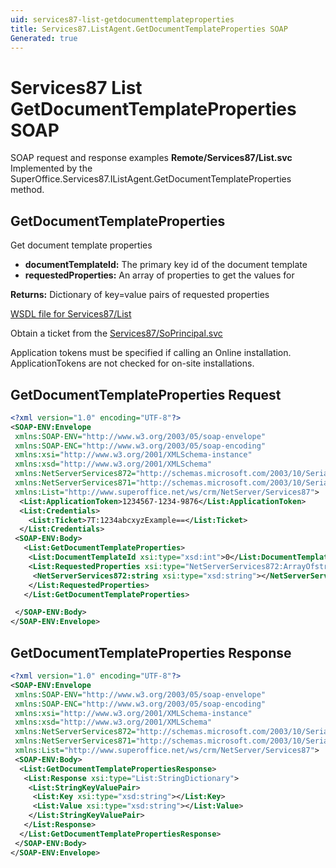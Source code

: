 ```yaml
---
uid: services87-list-getdocumenttemplateproperties
title: Services87.ListAgent.GetDocumentTemplateProperties SOAP
Generated: true
---
```


# Services87 List GetDocumentTemplateProperties SOAP

SOAP request and response examples **Remote/Services87/List.svc**
Implemented by the <see cref="M:SuperOffice.Services87.IListAgent.GetDocumentTemplateProperties">SuperOffice.Services87.IListAgent.GetDocumentTemplateProperties</see> method.

## GetDocumentTemplateProperties

Get document template properties

* **documentTemplateId:** The primary key id of the document template
* **requestedProperties:** An array of properties to get the values for

**Returns:** Dictionary of key=value pairs of requested properties


[WSDL file for Services87/List](../Services87-List.md)

Obtain a ticket from the [Services87/SoPrincipal.svc](../SoPrincipal/SoPrincipal.md)

Application tokens must be specified if calling an Online installation. ApplicationTokens are not checked for on-site installations.

## GetDocumentTemplateProperties Request

```xml
<?xml version="1.0" encoding="UTF-8"?>
<SOAP-ENV:Envelope
 xmlns:SOAP-ENV="http://www.w3.org/2003/05/soap-envelope"
 xmlns:SOAP-ENC="http://www.w3.org/2003/05/soap-encoding"
 xmlns:xsi="http://www.w3.org/2001/XMLSchema-instance"
 xmlns:xsd="http://www.w3.org/2001/XMLSchema"
 xmlns:NetServerServices872="http://schemas.microsoft.com/2003/10/Serialization/Arrays"
 xmlns:NetServerServices871="http://schemas.microsoft.com/2003/10/Serialization/"
 xmlns:List="http://www.superoffice.net/ws/crm/NetServer/Services87">
  <List:ApplicationToken>1234567-1234-9876</List:ApplicationToken>
  <List:Credentials>
    <List:Ticket>7T:1234abcxyzExample==</List:Ticket>
  </List:Credentials>
 <SOAP-ENV:Body>
   <List:GetDocumentTemplateProperties>
    <List:DocumentTemplateId xsi:type="xsd:int">0</List:DocumentTemplateId>
    <List:RequestedProperties xsi:type="NetServerServices872:ArrayOfstring">
     <NetServerServices872:string xsi:type="xsd:string"></NetServerServices872:string>
    </List:RequestedProperties>
   </List:GetDocumentTemplateProperties>

 </SOAP-ENV:Body>
</SOAP-ENV:Envelope>

```


## GetDocumentTemplateProperties Response

```xml
<?xml version="1.0" encoding="UTF-8"?>
<SOAP-ENV:Envelope
 xmlns:SOAP-ENV="http://www.w3.org/2003/05/soap-envelope"
 xmlns:SOAP-ENC="http://www.w3.org/2003/05/soap-encoding"
 xmlns:xsi="http://www.w3.org/2001/XMLSchema-instance"
 xmlns:xsd="http://www.w3.org/2001/XMLSchema"
 xmlns:NetServerServices872="http://schemas.microsoft.com/2003/10/Serialization/Arrays"
 xmlns:NetServerServices871="http://schemas.microsoft.com/2003/10/Serialization/"
 xmlns:List="http://www.superoffice.net/ws/crm/NetServer/Services87">
 <SOAP-ENV:Body>
  <List:GetDocumentTemplatePropertiesResponse>
   <List:Response xsi:type="List:StringDictionary">
    <List:StringKeyValuePair>
     <List:Key xsi:type="xsd:string"></List:Key>
     <List:Value xsi:type="xsd:string"></List:Value>
    </List:StringKeyValuePair>
   </List:Response>
  </List:GetDocumentTemplatePropertiesResponse>
 </SOAP-ENV:Body>
</SOAP-ENV:Envelope>

```

